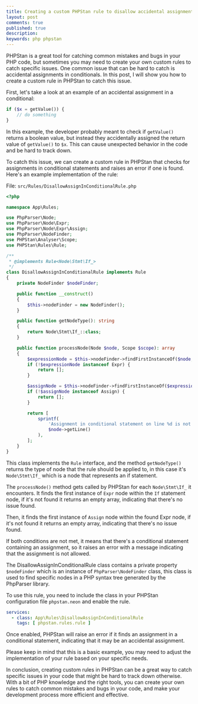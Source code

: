 ```yaml
---
title: Creating a custom PHPStan rule to disallow accidental assignments in conditionals
layout: post
comments: true
published: true
description:
keywords: php phpstan
---
```


PHPStan is a great tool for catching common mistakes and bugs in your PHP code,
but sometimes you may need to create your own custom rules to catch specific issues.
One common issue that can be hard to catch is accidental assignments in conditionals.
In this post, I will show you how to create a custom rule in PHPStan to catch this issue.

First, let's take a look at an example of an accidental assignment in a conditional:

```php
if ($x = getValue()) {
    // do something
}
```

In this example, the developer probably meant to check if `getValue()` returns
a boolean value, but instead they accidentally assigned the return value
of `getValue()` to `$x`. This can cause unexpected behavior in the code
and be hard to track down.

To catch this issue, we can create a custom rule in PHPStan that
checks for assignments in conditional statements and raises an
error if one is found. Here's an example implementation of the rule:

File: `src/Rules/DisallowAssignInConditionalRule.php`

```php
<?php

namespace App\Rules;

use PhpParser\Node;
use PhpParser\Node\Expr;
use PhpParser\Node\Expr\Assign;
use PhpParser\NodeFinder;
use PHPStan\Analyser\Scope;
use PHPStan\Rules\Rule;

/**
 * @implements Rule<Node\Stmt\If_>
 */
class DisallowAssignInConditionalRule implements Rule
{
    private NodeFinder $nodeFinder;

    public function __construct()
    {
        $this->nodeFinder = new NodeFinder();
    }

    public function getNodeType(): string
    {
        return Node\Stmt\If_::class;
    }

    public function processNode(Node $node, Scope $scope): array
    {
        $expressionNode = $this->nodeFinder->findFirstInstanceOf($node, Expr::class);
        if (!$expressionNode instanceof Expr) {
            return [];
        }

        $assignNode = $this->nodeFinder->findFirstInstanceOf($expressionNode, Assign::class);
        if (!$assignNode instanceof Assign) {
            return [];
        }

        return [
            sprintf(
                'Assignment in conditional statement on line %d is not allowed.',
                $node->getLine()
            ),
        ];
    }
}

```

This class implements the `Rule` interface, and the method `getNodeType()` 
returns the type of node that the rule should be applied to, 
in this case it's `Node\Stmt\If_` which is a node that represents an if statement.

The `processNode()` method gets called by PHPStan for each `Node\Stmt\If_` it encounters. 
It finds the first instance of `Expr` node within the `If` statement node, 
if it's not found it returns an empty array, indicating that there's no issue found. 

Then, it finds the first instance of `Assign` node within the found Expr node, 
if it's not found it returns an empty array, indicating that there's no issue found.

If both conditions are not met, it means that there's a conditional statement 
containing an assignment, so it raises an error with a message indicating 
that the assignment is not allowed.

The DisallowAssignInConditionalRule class contains a private property `$nodeFinder`
which is an instance of `PhpParser\NodeFinder` class, 
this class is used to find specific nodes in a PHP syntax tree 
generated by the PhpParser library.

To use this rule, you need to include the class in your
PHPStan configuration file `phpstan.neon` and enable the rule.

```yaml
services:
  - class: App\Rules\DisallowAssignInConditionalRule
    tags: [ phpstan.rules.rule ]
```

Once enabled, PHPStan will raise an error if it finds
an assignment in a conditional statement,
indicating that it may be an accidental assignment.

Please keep in mind that this is a basic example,
you may need to adjust the implementation of your
rule based on your specific needs.

In conclusion, creating custom rules in PHPStan can be a great way
to catch specific issues in your code that might be hard to track down otherwise.
With a bit of PHP knowledge and the right tools,
you can create your own rules to catch common mistakes
and bugs in your code, and make your development
process more efficient and effective.
